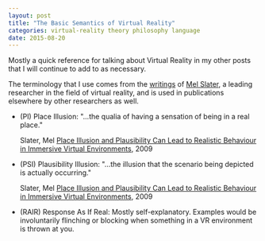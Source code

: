 ```yaml
---
layout: post
title: "The Basic Semantics of Virtual Reality"
categories: virtual-reality theory philosophy language
date: 2015-08-20
---
```


Mostly a quick reference for talking about Virtual Reality in my other posts that
I will continue to add to as necessary.

The terminology that I use comes from the [writings][mel-writings] of
[Mel Slater][mel], a leading researcher in the field of virtual reality, and is
used in publications elsewhere by other researchers as well.

 * (PI) Place Illusion: "...the qualia of having a sensation of being in a real place."<p class="citation">Slater, Mel [Place Illusion and Plausibility Can Lead to Realistic Behaviour in Immersive Virtual Environments][pl_psi_article], 2009</p>
 * (PSI) Plausibility Illusion: "...the illusion that the scenario being depicted is actually occurring."<p class="citation">Slater, Mel [Place Illusion and Plausibility Can Lead to Realistic Behaviour in Immersive Virtual Environments][pl_psi_article], 2009</p>
 * (RAIR) Response As If Real: Mostly self-explanatory.  Examples would be involuntarily flinching or blocking when something in a VR environment is thrown at you.

[mel-writings]: http://publicationslist.org/melslater
[mel]: http://www.melslater.me/
[pl_psi_article]: http://publicationslist.org/data/melslater/ref-179/pre-pub-paper.pdf
